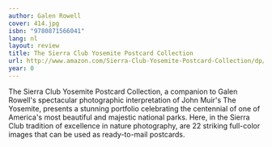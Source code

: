```yaml
---
author: Galen Rowell
cover: 414.jpg
isbn: "9780871566041"
lang: nl
layout: review
title: The Sierra Club Yosemite Postcard Collection
url: http://www.amazon.com/Sierra-Club-Yosemite-Postcard-Collection/dp/0871566044?SubscriptionId=0VMG0VFGBMRWVRA58R02&tag=ldvd-20&linkCode=xm2&camp=2025&creative=165953&creativeASIN=0871566044
year: 0
---
```


The Sierra Club Yosemite Postcard Collection, a companion to Galen Rowell's spectacular photographic interpretation of John Muir's The Yosemite, presents a stunning portfolio celebrating the centennial of one of America's most beautiful and majestic national parks. Here, in the Sierra Club tradition of excellence in nature photography, are 22 striking full-color images that can be used as ready-to-mail postcards.
